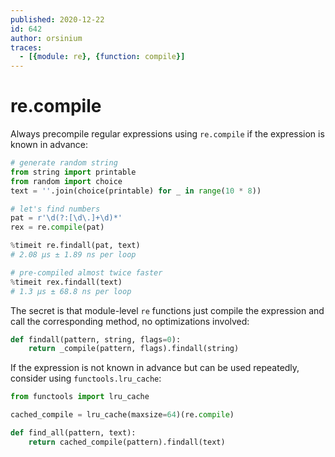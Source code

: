 ```yaml
---
published: 2020-12-22
id: 642
author: orsinium
traces:
  - [{module: re}, {function: compile}]
---
```


# re.compile

Always precompile regular expressions using `re.compile` if the expression is known in advance:

```python
# generate random string
from string import printable
from random import choice
text = ''.join(choice(printable) for _ in range(10 * 8))

# let's find numbers
pat = r'\d(?:[\d\.]+\d)*'
rex = re.compile(pat)

%timeit re.findall(pat, text)
# 2.08 µs ± 1.89 ns per loop

# pre-compiled almost twice faster
%timeit rex.findall(text)
# 1.3 µs ± 68.8 ns per loop
```

The secret is that module-level `re` functions just compile the expression and call the corresponding method, no optimizations involved:

```python
def findall(pattern, string, flags=0):
    return _compile(pattern, flags).findall(string)
```

If the expression is not known in advance but can be used repeatedly, consider using `functools.lru_cache`:

```python
from functools import lru_cache

cached_compile = lru_cache(maxsize=64)(re.compile)

def find_all(pattern, text):
    return cached_compile(pattern).findall(text)
```
